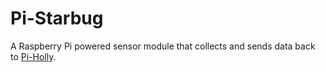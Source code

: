 Pi-Starbug
==========

A Raspberry Pi powered sensor module that collects and sends data back to [Pi-Holly](https://github.com/projectweekend/Pi-Holly).
